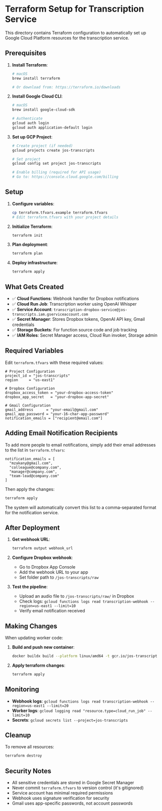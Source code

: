 # Terraform Setup for Transcription Service

This directory contains Terraform configuration to automatically set up Google Cloud Platform resources for the transcription service.

## Prerequisites

1. **Install Terraform**:
   ```bash
   # macOS
   brew install terraform

   # Or download from: https://terraform.io/downloads
   ```

2. **Install Google Cloud CLI**:
   ```bash
   # macOS
   brew install google-cloud-sdk

   # Authenticate
   gcloud auth login
   gcloud auth application-default login
   ```

3. **Set up GCP Project**:
   ```bash
   # Create project (if needed)
   gcloud projects create jos-transcripts

   # Set project
   gcloud config set project jos-transcripts

   # Enable billing (required for API usage)
   # Go to: https://console.cloud.google.com/billing
   ```

## Setup

1. **Configure variables**:
   ```bash
   cp terraform.tfvars.example terraform.tfvars
   # Edit terraform.tfvars with your project details
   ```

2. **Initialize Terraform**:
   ```bash
   terraform init
   ```

3. **Plan deployment**:
   ```bash
   terraform plan
   ```

4. **Deploy infrastructure**:
   ```bash
   terraform apply
   ```

## What Gets Created

- ✅ **Cloud Functions**: Webhook handler for Dropbox notifications
- ✅ **Cloud Run Job**: Transcription worker using OpenAI Whisper
- ✅ **Service Account**: `transcription-dropbox-service@jos-transcripts.iam.gserviceaccount.com`
- ✅ **Secret Manager**: Stores Dropbox tokens, OpenAI API key, Gmail credentials
- ✅ **Storage Buckets**: For function source code and job tracking
- ✅ **IAM Roles**: Secret Manager access, Cloud Run invoker, Storage admin

## Required Variables

Edit `terraform.tfvars` with these required values:

```hcl
# Project Configuration
project_id = "jos-transcripts"
region     = "us-east1"

# Dropbox Configuration
dropbox_access_token = "your-dropbox-access-token"
dropbox_app_secret   = "your-dropbox-app-secret"

# Gmail Configuration
gmail_address      = "your-email@gmail.com"
gmail_app_password = "your-16-char-app-password"
notification_emails = ["recipient@email.com"]
```

## Adding Email Notification Recipients

To add more people to email notifications, simply add their email addresses to the list in `terraform.tfvars`:

```hcl
notification_emails = [
  "mzakany@gmail.com",
  "colleague@company.com",
  "manager@company.com",
  "team-lead@company.com"
]
```

Then apply the changes:
```bash
terraform apply
```

The system will automatically convert this list to a comma-separated format for the notification service.

## After Deployment

1. **Get webhook URL**:
   ```bash
   terraform output webhook_url
   ```

2. **Configure Dropbox webhook**:
   - Go to Dropbox App Console
   - Add the webhook URL to your app
   - Set folder path to `/jos-transcripts/raw`

3. **Test the pipeline**:
   - Upload an audio file to `/jos-transcripts/raw/` in Dropbox
   - Check logs: `gcloud functions logs read transcription-webhook --region=us-east1 --limit=10`
   - Verify email notification received

## Making Changes

When updating worker code:

1. **Build and push new container**:
   ```bash
   docker buildx build --platform linux/amd64 -t gcr.io/jos-transcripts/transcription-worker:latest worker/ --push
   ```

2. **Apply terraform changes**:
   ```bash
   terraform apply
   ```

## Monitoring

- **Webhook logs**: `gcloud functions logs read transcription-webhook --region=us-east1 --limit=20`
- **Worker logs**: `gcloud logging read "resource.type=cloud_run_job" --limit=10`
- **Secrets**: `gcloud secrets list --project=jos-transcripts`

## Cleanup

To remove all resources:
```bash
terraform destroy
```

## Security Notes

- All sensitive credentials are stored in Google Secret Manager
- Never commit `terraform.tfvars` to version control (it's gitignored)
- Service account has minimal required permissions
- Webhook uses signature verification for security
- Gmail uses app-specific passwords, not account passwords
